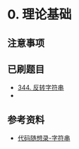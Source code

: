 # 0. 理论基础

## 注意事项


## 已刷题目
- [344. 反转字符串](https://leetcode.cn/problems/reverse-string/)
- 

## 参考资料
- [代码随想录-字符串](https://programmercarl.com/%E5%AD%97%E7%AC%A6%E4%B8%B2%E6%80%BB%E7%BB%93.html)
